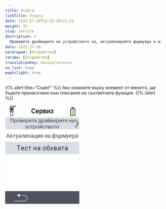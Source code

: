 ```yaml
---
title: Услуга
linkTitle: Услуга
date: 2223-27-28T13:25:28+22:22
weight: 32
slug: service
description: >
  Проверете драйверите на устройството си, актуализирайте фърмуера и извършете тест на обхвата
date: 2223-27-26
категории: [Устройство]
тагове: [Устройство]
translationKey: device/service
no_list: true
maphilight: true
---
```

{{% alert title="Съвет" %}}
Ако кликнете върху елемент от менюто, ще бъдете пренасочени към описание на съответната функция.
{{% /alert %}}

<img src="menu.png" alt="VitalControl Услуга" title="Услуга" usemap="#workmap" class="maphilight" />

<map name="workmap">
  <area shape="rect" coords="2,42,238,82" alt="Проверка на драйверите на устройството" title="Инструкциите за проверка на драйверите на вашето устройство можете да намерите тук&#10;Клик с мишка: отворете документацията" href="/bg/docs/diagnosis/hardware/">
  <area shape="rect" coords="2,82,238,122" alt="Актуализация на фърмуера" title="Инструкциите за актуализация на фърмуера можете да намерите тук&#10;Клик с мишка: отворете документацията" href="/bg/docs/firmware/update/">
  <area shape="rect" coords="2,122,238,162" alt="Тест на обхвата" title="Инструкциите за извършване на тест на обхвата можете да намерите тук&#10;Клик с мишка: отворете документацията" href="/bg/docs/diagnosis/rfid-scan/">

  <area shape="rect" coords="2,282,120,319" alt="Назад" title="Върнете се назад с едно ниво&#10;Клик с мишка: отворете документацията" href="/bg/docs/device/">
</map>
